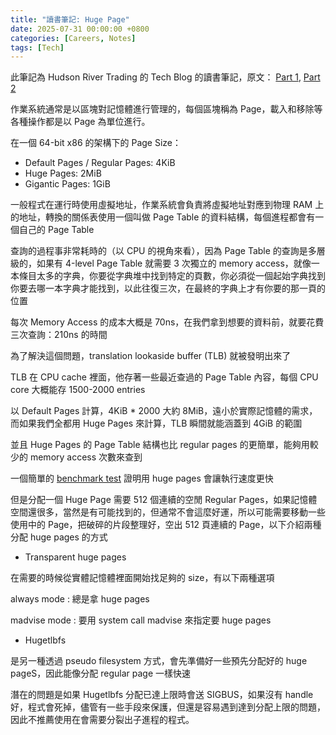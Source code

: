 ```yaml
---
title: "讀書筆記: Huge Page"
date: 2025-07-31 00:00:00 +0800
categories: [Careers, Notes]
tags: [Tech]
---
```


此筆記為 Hudson River Trading 的 Tech Blog 的讀書筆記，原文：
[Part 1](https://www.hudsonrivertrading.com/hrtbeat/low-latency-optimization-part-1/), 
[Part 2](https://www.hudsonrivertrading.com/hrtbeat/low-latency-optimization-part-2/)

作業系統通常是以區塊對記憶體進行管理的，每個區塊稱為 Page，載入和移除等各種操作都是以 Page 為單位進行。

在一個 64-bit x86 的架構下的 Page Size：
- Default Pages / Regular Pages: 4KiB
- Huge Pages: 2MiB  
- Gigantic Pages: 1GiB

一般程式在運行時使用虛擬地址，作業系統會負責將虛擬地址對應到物理 RAM 上的地址，轉換的關係表使用一個叫做 Page Table 的資料結構，每個進程都會有一個自己的 Page Table

查詢的過程事非常耗時的（以 CPU 的視角來看），因為 Page Table 的查詢是多層級的，如果有 4-level Page Table 就需要 3 次獨立的 memory access，就像一本條目太多的字典，你要從字典堆中找到特定的頁數，你必須從一個起始字典找到你要去哪一本字典才能找到，以此往復三次，在最終的字典上才有你要的那一頁的位置

每次 Memory Access 的成本大概是 70ns，在我們拿到想要的資料前，就要花費三次查詢：210ns 的時間

為了解決這個問題，translation lookaside buffer (TLB) 就被發明出來了

TLB 在 CPU cache 裡面，他存著一些最近查過的 Page Table 內容，每個 CPU core 大概能存 1500-2000 entries

以 Default Pages 計算，4KiB * 2000 大約 8MiB，遠小於實際記憶體的需求，而如果我們全都用 Huge Pages 來計算，TLB 瞬間就能涵蓋到 4GiB 的範圍

並且 Huge Pages 的 Page Table 結構也比 regular pages 的更簡單，能夠用較少的 memory access 次數來查到

一個簡單的 [benchmark test](https://github.com/hudson-trading/hrtbeat/blob/master/huge_memory_bench.cpp) 證明用 huge pages 會讓執行速度更快

但是分配一個 Huge Page 需要 512 個連續的空閒 Regular Pages，如果記憶體空間還很多，當然是有可能找到的，但通常不會這麼好運，所以可能需要移動一些使用中的 Page，把破碎的片段整理好，空出 512 頁連續的 Page，以下介紹兩種分配 huge pages 的方式

- Transparent huge pages

在需要的時候從實體記憶體裡面開始找足夠的 size，有以下兩種選項

always mode
: 總是拿 huge pages

madvise mode
: 要用 system call madvise 來指定要 huge pages

- Hugetlbfs

是另一種透過 pseudo filesystem 方式，會先準備好一些預先分配好的 huge pageS，因此能像分配 regular page 一樣快速

潛在的問題是如果 Hugetlbfs 分配已達上限時會送 SIGBUS，如果沒有 handle 好，程式會死掉，儘管有一些手段來保護，但還是容易遇到達到分配上限的問題，因此不推薦使用在會需要分裂出子進程的程式。

